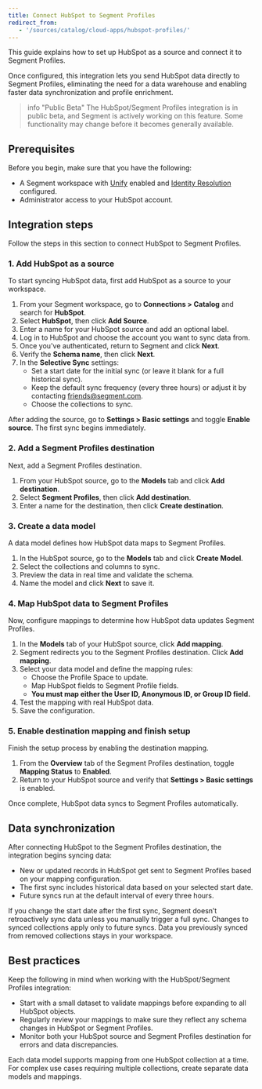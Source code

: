 ```yaml
---
title: Connect HubSpot to Segment Profiles
redirect_from: 
   - '/sources/catalog/cloud-apps/hubspot-profiles/'
---
```


This guide explains how to set up HubSpot as a source and connect it to Segment Profiles. 

Once configured, this integration lets you send HubSpot data directly to Segment Profiles, eliminating the need for a data warehouse and enabling faster data synchronization and profile enrichment.

> info "Public Beta"
> The HubSpot/Segment Profiles integration is in public beta, and Segment is actively working on this feature. Some functionality may change before it becomes generally available.

## Prerequisites

Before you begin, make sure that you have the following:

- A Segment workspace with [Unify](/docs/unify/) enabled and [Identity Resolution](/docs/unify/identity-resolution/) configured.
- Administrator access to your HubSpot account.

## Integration steps

Follow the steps in this section to connect HubSpot to Segment Profiles.

### 1. Add HubSpot as a source

To start syncing HubSpot data, first add HubSpot as a source to your workspace.

1. From your Segment workspace, go to **Connections > Catalog** and search for **HubSpot**.
2. Select **HubSpot**, then click **Add Source**.
3. Enter a name for your HubSpot source and add an optional label.
4. Log in to HubSpot and choose the account you want to sync data from.
5. Once you've authenticated, return to Segment and click **Next**.
6. Verify the **Schema name**, then click **Next**.
7. In the **Selective Sync** settings:
   - Set a start date for the initial sync (or leave it blank for a full historical sync).
   - Keep the default sync frequency (every three hours) or adjust it by contacting friends@segment.com.
   - Choose the collections to sync.

After adding the source, go to **Settings > Basic settings** and toggle **Enable source**. The first sync begins immediately.

### 2. Add a Segment Profiles destination

Next, add a Segment Profiles destination.

1. From your HubSpot source, go to the **Models** tab and click **Add destination**.
2. Select **Segment Profiles**, then click **Add destination**.
3. Enter a name for the destination, then click **Create destination**.

### 3. Create a data model

A data model defines how HubSpot data maps to Segment Profiles.

1. In the HubSpot source, go to the **Models** tab and click **Create Model**.
2. Select the collections and columns to sync.
3. Preview the data in real time and validate the schema.
4. Name the model and click **Next** to save it.

### 4. Map HubSpot data to Segment Profiles

Now, configure mappings to determine how HubSpot data updates Segment Profiles.

1. In the **Models** tab of your HubSpot source, click **Add mapping**.
2. Segment redirects you to the Segment Profiles destination. Click **Add mapping**.
3. Select your data model and define the mapping rules:
   - Choose the Profile Space to update.
   - Map HubSpot fields to Segment Profile fields.
   - **You must map either the User ID, Anonymous ID, or Group ID field.**
4. Test the mapping with real HubSpot data.
5. Save the configuration.


### 5. Enable destination mapping and finish setup

Finish the setup process by enabling the destination mapping.

1. From the **Overview** tab of the Segment Profiles destination, toggle **Mapping Status** to **Enabled**.
2. Return to your HubSpot source and verify that **Settings > Basic settings** is enabled.

Once complete, HubSpot data syncs to Segment Profiles automatically.

## Data synchronization

After connecting HubSpot to the Segment Profiles destination, the integration begins syncing data:

- New or updated records in HubSpot get sent to Segment Profiles based on your mapping configuration.
- The first sync includes historical data based on your selected start date.
- Future syncs run at the default interval of every three hours.

If you change the start date after the first sync, Segment doesn’t retroactively sync data unless you manually trigger a full sync. Changes to synced collections apply only to future syncs. Data you previously synced from removed collections stays in your workspace.

## Best practices

Keep the following in mind when working with the HubSpot/Segment Profiles integration:

- Start with a small dataset to validate mappings before expanding to all HubSpot objects.
- Regularly review your mappings to make sure they reflect any schema changes in HubSpot or Segment Profiles.
- Monitor both your HubSpot source and Segment Profiles destination for errors and data discrepancies.

Each data model supports mapping from one HubSpot collection at a time. For complex use cases requiring multiple collections, create separate data models and mappings.
